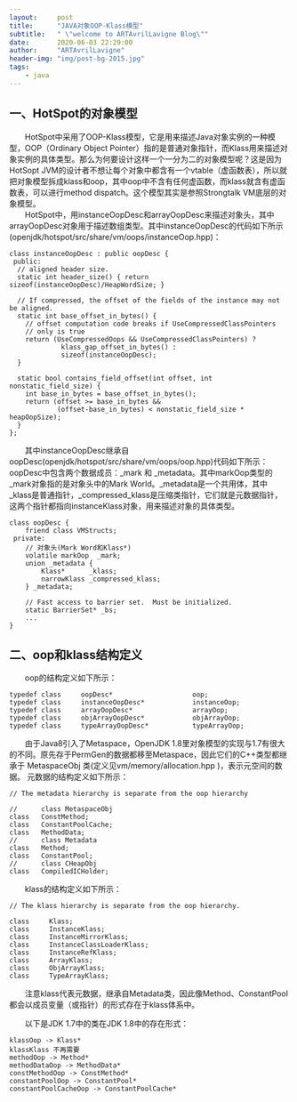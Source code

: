 ```yaml
---
layout:     post
title:      "JAVA对象OOP-Klass模型"
subtitle:   " \"welcome to ARTAvrilLavigne Blog\""
date:       2020-06-03 22:29:00
author:     "ARTAvrilLavigne"
header-img: "img/post-bg-2015.jpg"
tags:
    - java
---
```

## 一、HotSpot的对象模型<br>

　　HotSpot中采用了OOP-Klass模型，它是用来描述Java对象实例的一种模型，OOP（Ordinary Object Pointer）指的是普通对象指针，而Klass用来描述对象实例的具体类型。那么为何要设计这样一个一分为二的对象模型呢？这是因为HotSopt JVM的设计者不想让每个对象中都含有一个vtable（虚函数表），所以就把对象模型拆成klass和oop，其中oop中不含有任何虚函数，而klass就含有虚函数表，可以进行method dispatch。这个模型其实是参照Strongtalk VM底层的对象模型。<br>
　　HotSpot中，用instanceOopDesc和arrayOopDesc来描述对象头，其中arrayOopDesc对象用于描述数组类型。其中instanceOopDesc的代码如下所示(openjdk/hotspot/src/share/vm/oops/instanceOop.hpp)：<br>
```
class instanceOopDesc : public oopDesc {
 public:
  // aligned header size.
  static int header_size() { return sizeof(instanceOopDesc)/HeapWordSize; }

  // If compressed, the offset of the fields of the instance may not be aligned.
  static int base_offset_in_bytes() {
    // offset computation code breaks if UseCompressedClassPointers
    // only is true
    return (UseCompressedOops && UseCompressedClassPointers) ?
             klass_gap_offset_in_bytes() :
             sizeof(instanceOopDesc);
  }

  static bool contains_field_offset(int offset, int nonstatic_field_size) {
    int base_in_bytes = base_offset_in_bytes();
    return (offset >= base_in_bytes &&
            (offset-base_in_bytes) < nonstatic_field_size * heapOopSize);
  }
};
```
　　其中instanceOopDesc继承自oopDesc(openjdk/hotspot/src/share/vm/oops/oop.hpp)代码如下所示：oopDesc中包含两个数据成员：\_mark 和 \_metadata。其中markOop类型的\_mark对象指的是对象头中的Mark World。\_metadata是一个共用体，其中\_klass是普通指针，\_compressed_klass是压缩类指针，它们就是元数据指针，这两个指针都指向instanceKlass对象，用来描述对象的具体类型。<br>
```
class oopDesc {
    friend class VMStructs;
 private:
    // 对象头(Mark Word和Klass*)
    volatile markOop  _mark;
    union _metadata {
        Klass*      _klass;
        narrowKlass _compressed_klass;
    } _metadata;

    // Fast access to barrier set.  Must be initialized.
    static BarrierSet* _bs;
    ...
}
```

## 二、oop和klass结构定义<br>

　　oop的结构定义如下所示：<br>
```
typedef class     oopDesc*                    oop;
typedef class     instanceOopDesc*            instanceOop;
typedef class     arrayOopDesc*               arrayOop;
typedef class     objArrayOopDesc*            objArrayOop;
typedef class     typeArrayOopDesc*           typeArrayOop;
```
　　由于Java8引入了Metaspace，OpenJDK 1.8里对象模型的实现与1.7有很大的不同。原先存于PermGen的数据都移至Metaspace，因此它们的C++类型都继承于 MetaspaceObj 类(定义见vm/memory/allocation.hpp )，表示元空间的数据。
  元数据的结构定义如下所示：<br>
```
// The metadata hierarchy is separate from the oop hierarchy

//      class MetaspaceObj
class   ConstMethod;
class   ConstantPoolCache;
class   MethodData;
//      class Metadata
class   Method;
class   ConstantPool;
//      class CHeapObj
class   CompiledICHolder;
```
　　klass的结构定义如下所示：<br>
```
// The klass hierarchy is separate from the oop hierarchy.

class     Klass;
class     InstanceKlass;
class     InstanceMirrorKlass;
class     InstanceClassLoaderKlass;
class     InstanceRefKlass;
class     ArrayKlass;
class     ObjArrayKlass;
class     TypeArrayKlass;
```
　　注意klass代表元数据，继承自Metadata类，因此像Method、ConstantPool 都会以成员变量（或指针）的形式存在于klass体系中。<br>

　　以下是JDK 1.7中的类在JDK 1.8中的存在形式：<br>
```
klassOop -> Klass*
klassKlass 不再需要
methodOop -> Method*
methodDataOop -> MethodData*
constMethodOop -> ConstMethod*
constantPoolOop -> ConstantPool*
constantPoolCacheOop -> ConstantPoolCache*
```












